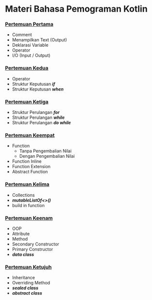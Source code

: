 # Materi Bahasa Pemograman Kotlin

### [Pertemuan Pertama](src/pertemuan1)
- Comment
- Menampilkan Text (Output)
- Deklarasi Variable
- Operator
- I/O (Input / Output)

### [Pertemuan Kedua](src/pertemuan2)
- Operator
- Struktur Keputusan ***if***
- Struktur Keputusan ***when***

### [Pertemuan Ketiga](src/pertemuan3)
- Struktur Perulangan ***for***
- Struktur Perulangan ***while***
- Struktur Perulangan ***do while***

### [Pertemuan Keempat](src/pertemuan4)
- Function
    - Tanpa Pengembalian Nilai
    - Dengan Pengembalian Nilai
- Function Inline
- Function Extension
- Abstract Function

### [Pertemuan Kelima](src/pertemuan5)
- Collections
- ***mutableListOf<>()***
- build in function

### [Pertemuan Keenam](src/pertemuan6)
- OOP
- Attribute
- Method
- Secondary Constructor
- Primary Constructor
- ***data class***

### [Pertemuan Ketujuh](src/pertemuan7)
- Inheritance
- Overriding Method
- ***sealed class***
- ***abstract class***